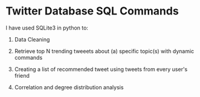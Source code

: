 # Twitter Database SQL Commands

I have used SQLite3 in python to:

1) Data Cleaning

2) Retrieve top N trending tweeets about (a) specific topic(s) with dynamic commands

3) Creating a list of recommended tweet using tweets from every user's friend

4) Correlation and degree distribution analysis


